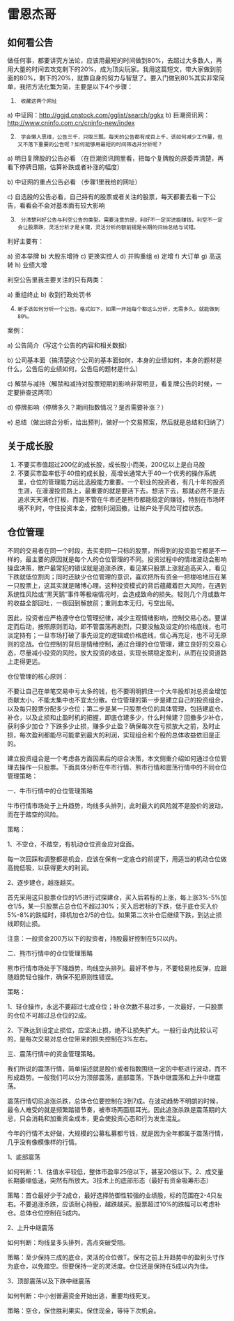 # 雷恩杰哥

## 如何看公告

做任何事，都要讲究方法论，应该用最短的时间做到80%，去超过大多数人，再用大量的时间去攻克剩下的20%，成为顶尖玩家。我用这篇短文，带大家做到前面的80%，剩下的20%，就靠自身的努力与智慧了。要入门做到80%其实非常简单，我把方法化繁为简，主要是以下4个步骤：

1.      收藏这两个网址
a)        中证网：http://ggjd.cnstock.com/gglist/search/ggkx
b)        巨潮资讯网：http://www.cninfo.com.cn/cninfo-new/index

2.      学会懒人思维，公告三千，只取三瓢。每天的公告都有成百上千，该如何减少工作量，但又不落下重要的公告呢？如何能够用最短的时间筛选并分析呢？

a)        明日复牌股的公告必看
（在巨潮资讯网里看，把每个复牌股的原委弄清楚，再看下停牌日期，估算补跌或者补涨的幅度）

b)        中证网的重点公告必看
（步骤1里我给的网址）

c)        自选股的公告必看，自己持有的股票或者关注的股票，每天都要去看一下公告，看看会不会对基本面有较大影响

3.      分清楚利好公告与利空公告的类型。需要注意的是，利好不一定买进能赚钱，利空不一定会让股票跌，灵活分析才是关键，灵活分析的额前提是长期的归纳总结与试错。

利好主要有：

a)        资本举牌
b)        大股东增持
c)        更换实控人
d)        并购重组
e)        定增
f)         大订单
g)        高送转
h)        业绩大增

利空公告里我主要关注的只有两类：

a)        重组终止
b)        收到行政处罚书

4.     新手该如何分析一个公告。格式如下，如果一开始每个都这么分析，无需多久，就能做到80%。

案例：

a)  公告简介（写这个公告的内容和相关数据）

b)  公司基本面（搞清楚这个公司的基本面如何，本身的业绩如何，本身的题材是什么，公告后的业绩如何，公告后的题材是什么）

c)  解禁与减持（解禁和减持对股票短期的影响非常明显，看复牌公告的时候，一定要排查这两项）

d)  停牌影响（停牌多久？期间指数情况？是否需要补涨？）

e)  总结（做出综合分析，给出预判，做好一个交易预案，然后就是总结和归纳了）

## 关于成长股

1. 不要买市值超过200亿的成长股，成长股小而美，200亿以上是白马股
2. 不要买市盈率低于40倍的成长股，高增长通常大于40一个优秀的操作系统里，仓位的管理能力远比选股能力重要。一个职业的投资者，有几十年的投资生涯，在漫漫投资路上，最重要的就是要活下去。想活下去，那就必然不是去追求天天满仓打板，而是不管在牛市还是熊市都能稳定的赚钱，特别在市场环境不利时，守住投资本金，控制利润回撤，让账户处于风险可控状态。

## 仓位管理

不同的交易者在同一个时段，去买卖同一只标的股票，所得到的投资盈亏都是不一样的，最主要的原因就是每个人的仓位管理的不同。投资过程中的情绪波动会影响操盘决策，散户最常犯的错误就是追涨杀跌，看见某只股票上涨就追高买入，看见下跌就低位割肉；同时还缺少仓位管理的意识，喜欢把所有资金一把梭哈地压在某一只股票上，这其实就是赌博心理。这种投资模式的背后蕴藏着巨大风险，在遇到系统性风险或“黑天鹅”事件等极端情况时，会造成致命的损失。轻则几个月或数年的收益全部回吐，一夜回到解放前；重则血本无归，亏空出局。

因此，投资者应严格遵守仓位管理纪律，减少主观情绪影响，控制交易心态。要谋定而后动，按照原则而动，即不管震荡再剧烈，只要没触及设定的价格底线，也可淡定持有；一旦市场打破了事先设定的逻辑或价格底线，信心再充足，也不可无原则的恋战。仓位控制的背后是情绪控制，通过合理的仓位管理，建立良好的交易心态，尽量减小投资的风险，放大投资的收益，实现长期稳定盈利，从而在投资道路上走得更远。

仓位管理的核心原则：

不要让自己在单笔交易中亏太多的钱，也不要明明抓住一个大牛股却对总资金增加贡献太小，不能太集中也不宜太分散。仓位管理的第一步是建立自己的投资组合，以及每只股票分配多少仓位；第二步是某一只股票仓位的具体管理，包括建底仓、补仓，以及止损和止盈时机的把握，即底仓建多少，什么时候建？回撤多少补仓，获利多少加仓？下跌多少止损，赚多少止盈？确保每次在亏损放大之前，及时止损，每次盈利都能尽可能拿到最大的利润，实现组合和个股的总体收益依旧是正的。


建立投资组合是一个考虑各方面因素后的综合决策，本文侧重介绍如何通过仓位管理去操作一只股票。下面具体分析在牛市行情、熊市行情和震荡行情中的不同仓位管理策略：

一、牛市行情中的仓位管理策略

牛市行情市场处于上升趋势，均线多头排列，此时最大的风险就不是股价的波动，而在于踏空的风险。

策略：

1、不空仓，不踏空，有机动仓位资金应对盘面。

每一次回踩和调整都是机会，应该在保有一定底仓的前提下，用适当的机动仓位做高抛低吸，以获得更大的利润。

2、逐步建仓，越涨越买。

首先采用这只股票仓位的1/5进行试探建仓，买入后若标的上涨，每上涨3%-5%加仓1/5，某一只股票占总仓位不超过30%；买入后若标的下跌，低于底仓买入价5%-8%的跌幅时，择机加仓2/5的仓位。如果第二次补仓后继续下跌，到达止损线即刻止损。

注意：一般资金200万以下的投资者，持股最好控制在5只以内。

 

二、熊市行情中的仓位管理策略

熊市行情市场处于下降趋势，均线空头排列。最好不参与，不要轻易抢反弹，应跟随趋势轻仓操作，确保不犯原则性错误。

策略：

1、轻仓操作，永远不要超过七成仓位；补仓次数不易过多，一次最好，一只股票的仓位不可超过总仓位的2成。

2、下跌达到设定止损位，应坚决止损，绝不让损失扩大。一般行业内比较认可的，是每次交易对总仓位带来的损失控制在3%左右。

三、震荡行情中的资金管理策略。

我们所说的震荡行情，简单描述就是股价或者指数围绕一定的中枢进行波动，而不形成趋势。一般我们可以分为顶部震荡，底部震荡，下跌中继震荡和上升中继震荡。

震荡行情切忌追涨杀跌，总体仓位要控制在3到7成。在波动趋势不明朗的时候，最令人难受的就是频繁踏错节奏，被市场两面扇耳光。因此追涨杀跌是震荡期的大忌，只会消耗和加重资金成本，更会使投资心态和行为发生混乱。

今年的行情不太好做，大规模的公募私募都亏钱，就是因为全年都属于震荡行情，几乎没有像模像样的行情。

1、底部震荡

如何判断：1、估值水平较低，整体市盈率25倍以下，甚至20倍以下。2、成交量长期萎缩低迷，突然有所放大。3技术上的底部形态（最好有资金吸筹形态）

策略：首仓最好少于2成仓，最好选择防御性较强的业绩股，标的范围在2-4只左右。不要追涨杀跌，应该耐心持股，越跌越买。股票超过10%的跌幅可以考虑补仓。总体仓位控制在5成内。

2、上升中继震荡

如何判断：均线呈多头排列，高点突破受阻。

策略：至少保持三成的底仓，灵活的仓位做T。保有之前上升趋势中的盈利头寸作为底仓，以免踏空。但要保持一定的灵活度。仓位还是保持在5成以内为佳。

3、顶部震荡以及下跌中继震荡

如何判断：中小创普遍资金开始出逃，重要均线死叉。

策略：空仓，保住胜利果实。保住现金，等待下次机会。
